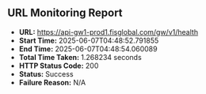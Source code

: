 ## URL Monitoring Report

- **URL:** https://api-gw1-prod1.fisglobal.com/gw/v1/health
- **Start Time:** 2025-06-07T04:48:52.791855
- **End Time:** 2025-06-07T04:48:54.060089
- **Total Time Taken:** 1.268234 seconds
- **HTTP Status Code:** 200
- **Status:** Success
- **Failure Reason:** N/A
